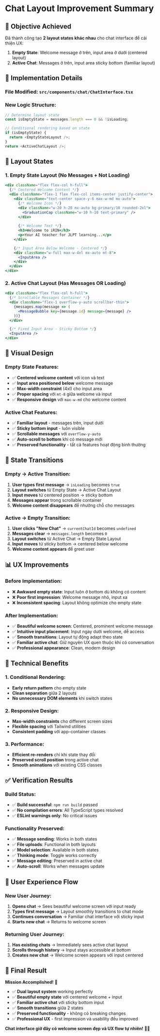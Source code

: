 # Chat Layout Improvement Summary

## 🎯 **Objective Achieved**
Đã thành công tạo **2 layout states khác nhau** cho chat interface để cải thiện UX:

1. **Empty State**: Welcome message ở trên, input area ở dưới (centered layout)
2. **Active Chat**: Messages ở trên, input area sticky bottom (familiar layout)

## 🔧 **Implementation Details**

### **File Modified**: `src/components/chat/ChatInterface.tsx`

### **New Logic Structure**:
```typescript
// Determine layout state
const isEmptyState = messages.length === 0 && !isLoading;

// Conditional rendering based on state
if (isEmptyState) {
  return <EmptyStateLayout />;
}
return <ActiveChatLayout />;
```

## 📱 **Layout States**

### **1. Empty State Layout** (No Messages + Not Loading)
```jsx
<div className="flex flex-col h-full">
  {/* Centered Welcome Content */}
  <div className="flex-1 flex flex-col items-center justify-center">
    <div className="text-center space-y-6 max-w-md mx-auto">
      {/* Welcome Icon */}
      <div className="w-20 h-20 mx-auto bg-primary/10 rounded-2xl">
        <GraduationCap className="w-10 h-10 text-primary" />
      </div>
      
      {/* Welcome Text */}
      <h3>Welcome to iRIN</h3>
      <p>Your AI teacher for JLPT learning...</p>
    </div>

    {/* Input Area Below Welcome - Centered */}
    <div className="w-full max-w-4xl mx-auto mt-8">
      <InputArea />
    </div>
  </div>
</div>
```

### **2. Active Chat Layout** (Has Messages OR Loading)
```jsx
<div className="flex flex-col h-full">
  {/* Scrollable Messages Container */}
  <div className="flex-1 overflow-y-auto scrollbar-thin">
    {messages.map(message => (
      <MessageBubble key={message.id} message={message} />
    ))}
  </div>

  {/* Fixed Input Area - Sticky Bottom */}
  <InputArea />
</div>
```

## 🎨 **Visual Design**

### **Empty State Features**:
- ✅ **Centered welcome content** với icon và text
- ✅ **Input area positioned below** welcome message
- ✅ **Max-width constraint** (4xl) cho input area
- ✅ **Proper spacing** với `mt-8` giữa welcome và input
- ✅ **Responsive design** với `max-w-md` cho welcome content

### **Active Chat Features**:
- ✅ **Familiar layout** - messages trên, input dưới
- ✅ **Sticky bottom input** - luôn visible
- ✅ **Scrollable messages** với `overflow-y-auto`
- ✅ **Auto-scroll to bottom** khi có message mới
- ✅ **Preserved functionality** - tất cả features hoạt động bình thường

## 🔄 **State Transitions**

### **Empty → Active Transition**:
1. **User types first message** → `isLoading` becomes `true`
2. **Layout switches** từ Empty State → Active Chat Layout
3. **Input moves** từ centered position → sticky bottom
4. **Messages appear** trong scrollable container
5. **Welcome content disappears** để nhường chỗ cho messages

### **Active → Empty Transition**:
1. **User clicks "New Chat"** → `currentChatId` becomes `undefined`
2. **Messages clear** → `messages.length` becomes `0`
3. **Layout switches** từ Active Chat → Empty State Layout
4. **Input moves** từ sticky bottom → centered below welcome
5. **Welcome content appears** để greet user

## 📊 **UX Improvements**

### **Before Implementation**:
- ❌ **Awkward empty state**: Input luôn ở bottom dù không có content
- ❌ **Poor first impression**: Welcome message nhỏ, input xa
- ❌ **Inconsistent spacing**: Layout không optimize cho empty state

### **After Implementation**:
- ✅ **Beautiful welcome screen**: Centered, prominent welcome message
- ✅ **Intuitive input placement**: Input ngay dưới welcome, dễ access
- ✅ **Smooth transitions**: Layout tự động adapt theo state
- ✅ **Familiar active chat**: Giữ nguyên UX quen thuộc khi có conversation
- ✅ **Professional appearance**: Clean, modern design

## 🎯 **Technical Benefits**

### **1. Conditional Rendering**:
- **Early return pattern** cho empty state
- **Clean separation** giữa 2 layouts
- **No unnecessary DOM elements** khi switch states

### **2. Responsive Design**:
- **Max-width constraints** cho different screen sizes
- **Flexible spacing** với Tailwind utilities
- **Consistent padding** với app-container classes

### **3. Performance**:
- **Efficient re-renders** chỉ khi state thay đổi
- **Preserved scroll position** trong active chat
- **Smooth animations** với existing CSS classes

## ✅ **Verification Results**

### **Build Status**:
- ✅ **Build successful**: `npm run build` passed
- ✅ **No compilation errors**: All TypeScript types resolved
- ✅ **ESLint warnings only**: No critical issues

### **Functionality Preserved**:
- ✅ **Message sending**: Works in both states
- ✅ **File uploads**: Functional in both layouts
- ✅ **Model selection**: Available in both states
- ✅ **Thinking mode**: Toggle works correctly
- ✅ **Message editing**: Preserved in active chat
- ✅ **Auto-scroll**: Works when messages update

## 🚀 **User Experience Flow**

### **New User Journey**:
1. **Opens chat** → Sees beautiful welcome screen với input ready
2. **Types first message** → Layout smoothly transitions to chat mode
3. **Continues conversation** → Familiar chat interface với sticky input
4. **Starts new chat** → Returns to welcome screen

### **Returning User Journey**:
1. **Has existing chats** → Immediately sees active chat layout
2. **Scrolls through history** → Input stays accessible at bottom
3. **Creates new chat** → Welcome screen appears với input centered

## 🎉 **Final Result**

**Mission Accomplished!** 🚀

- ✅ **Dual layout system** working perfectly
- ✅ **Beautiful empty state** với centered welcome + input
- ✅ **Familiar active chat** với sticky bottom input
- ✅ **Smooth transitions** giữa 2 states
- ✅ **Preserved functionality** - không có breaking changes
- ✅ **Professional UX** - first impression và usability đều improved

**Chat interface giờ đây có welcome screen đẹp và UX flow tự nhiên!** 🎯✨
